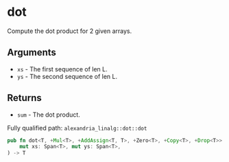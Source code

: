 # dot

Compute the dot product for 2 given arrays.

## Arguments

- `xs` - The first sequence of len L.
- `ys` - The second sequence of len L.

## Returns

- `sum` - The dot product.

Fully qualified path: `alexandria_linalg::dot::dot`

```rust
pub fn dot<T, +Mul<T>, +AddAssign<T, T>, +Zero<T>, +Copy<T>, +Drop<T>>(
    mut xs: Span<T>, mut ys: Span<T>,
) -> T
```
